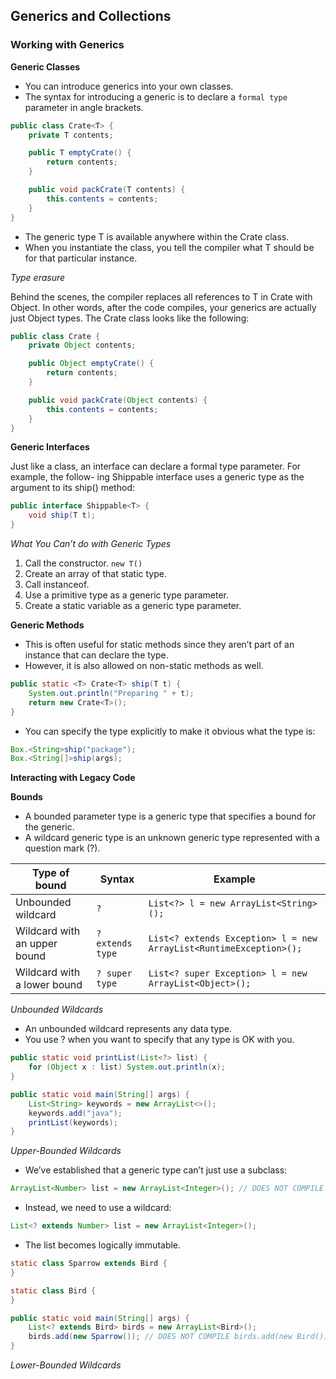 ## Generics and Collections

### Working with Generics

**Generic Classes**

- You can introduce generics into your own classes. 
- The syntax for introducing a generic is to declare a `formal type` parameter in angle brackets.

```java
public class Crate<T> {
    private T contents;

    public T emptyCrate() {
        return contents;
    }

    public void packCrate(T contents) {
        this.contents = contents;
    }
}
```
- The generic type T is available anywhere within the Crate class. 
- When you instantiate the class, you tell the compiler what T should be for that particular instance.

*Type erasure*

Behind the scenes, the compiler replaces all references to T in Crate with Object. In other words, after the code compiles, your generics are actually just Object types. The Crate class looks like the following:

```java
public class Crate {
    private Object contents;

    public Object emptyCrate() {
        return contents;
    }

    public void packCrate(Object contents) {
        this.contents = contents;
    }
}
```

**Generic Interfaces**

Just like a class, an interface can declare a formal type parameter. For example, the follow- ing Shippable interface uses a generic type as the argument to its ship() method:

```java
public interface Shippable<T> {
    void ship(T t);
}
```

*What You Can’t do with Generic Types*

1. Call the constructor. `new T()`
2. Create an array of that static type.
3. Call instanceof.
4. Use a primitive type as a generic type parameter.
5. Create a static variable as a generic type parameter. 

**Generic Methods**

- This is often useful for static methods since they aren’t part of an instance that can declare the type. 
- However, it is also allowed on non-static methods as well.

```java
public static <T> Crate<T> ship(T t) {
    System.out.println("Preparing " + t);
    return new Crate<T>();
}
```

- You can specify the type explicitly to make it obvious what the type is:

```java
Box.<String>ship("package");
Box.<String[]>ship(args);
```

**Interacting with Legacy Code**

**Bounds**

- A bounded parameter type is a generic type that specifies a bound for the generic. 
- A wildcard generic type is an unknown generic type represented with a question mark (?). 

| Type of bound                | Syntax                              | Example                                  |
|------------------------------|-------------------------------------|------------------------------------------|
| Unbounded wildcard           | `?`                                 | `List<?> l = new ArrayList<String>();`   |
| Wildcard with an upper bound | `? extends type`                | `List<? extends Exception> l = new ArrayList<RuntimeException>();` |
| Wildcard with a lower bound  | `? super type`                   | `List<? super Exception> l = new ArrayList<Object>();`  |

*Unbounded Wildcards*

- An unbounded wildcard represents any data type. 
- You use ? when you want to specify that any type is OK with you.

```java
public static void printList(List<?> list) {
    for (Object x : list) System.out.println(x);
}

public static void main(String[] args) {
    List<String> keywords = new ArrayList<>();
    keywords.add("java");
    printList(keywords);
}
```

*Upper-Bounded Wildcards*

- We’ve established that a generic type can’t just use a subclass:
```java
ArrayList<Number> list = new ArrayList<Integer>(); // DOES NOT COMPILE
```
- Instead, we need to use a wildcard:
```java
List<? extends Number> list = new ArrayList<Integer>();
```

- The list becomes logically immutable. 

```java
static class Sparrow extends Bird {
}

static class Bird {
}

public static void main(String[] args) {
    List<? extends Bird> birds = new ArrayList<Bird>();
    birds.add(new Sparrow()); // DOES NOT COMPILE birds.add(new Bird()); // DOES NOT COMPILE
}
```

*Lower-Bounded Wildcards*

